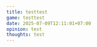 ```yaml
---
title: testtest
game: testtest
date: 2025-07-09T12:11:01+07:00
opinion: test
thoughts: test
---
```

